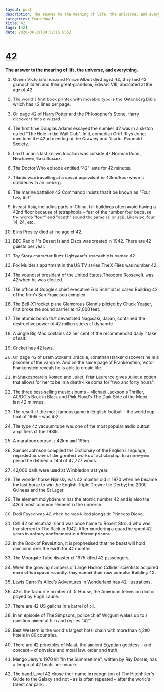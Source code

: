 ```yaml
---
layout: post
description: The answer to the meaning of life, the universe, and everything.
categories: [markdown]
title: 42
tags: [42]
date: 2020-06-19T09:32:15.855Z
---
```


# [42](https://en.wikipedia.org/wiki/42_(number))

**The answer to the meaning of life, the universe, and everything.**


1. Queen Victoria's husband Prince Albert died aged 42; they had 42 grandchildren and their great-grandson, Edward VIII, abdicated at the age of 42.

2. The world's first book printed with movable type is the Gutenberg Bible which has 42 lines per page.

3. On page 42 of Harry Potter and the Philosopher's Stone, Harry discovers he's a wizard.

4. The first time Douglas Adams essayed the number 42 was in a sketch called "The Hole in the Wall Club". In it, comedian Griff Rhys Jones mentions the 42nd meeting of the Crawley and District Paranoid Society.

5. Lord Lucan's last known location was outside 42 Norman Road, Newhaven, East Sussex.

6. The Doctor Who episode entitled "42" lasts for 42 minutes.

7. Titanic was travelling at a speed equivalent to 42km/hour when it collided with an iceberg.

8. The marine battalion 42 Commando insists that it be known as "Four two, Sir!"

9. In east Asia, including parts of China, tall buildings often avoid having a 42nd floor because of tetraphobia – fear of the number four because the words "four" and "death" sound the same (si or sei). Likewise, four 14, 24, etc.

10. Elvis Presley died at the age of 42.

11. BBC Radio 4's Desert Island Discs was created in 1942. There are 42 guests per year.

12. Toy Story character Buzz Lightyear's spaceship is named 42.

13. Fox Mulder's apartment in the US TV series The X Files was number 42.

14. The youngest president of the United States,Theodore Roosevelt, was 42 when he was elected.

15. The office of Google's chief executive Eric Schmidt is called Building 42 of the firm's San Francisco complex.

16. The Bell-X1 rocket plane Glamorous Glennis piloted by Chuck Yeager, first broke the sound barrier at 42,000 feet.

17. The atomic bomb that devastated Nagasaki, Japan, contained the destructive power of 42 million sticks of dynamite.

18. A single Big Mac contains 42 per cent of the recommended daily intake of salt.

19. Cricket has 42 laws.

20. On page 42 of Bram Stoker's Dracula, Jonathan Harker discovers he is a prisoner of the vampire. And on the same page of Frankenstein, Victor Frankenstein reveals he is able to create life.

21. In Shakespeare's Romeo and Juliet, Friar Laurence gives Juliet a potion that allows for her to be in a death-like coma for "two and forty hours".

22. The three best-selling music albums – Michael Jackson's Thriller, AC/DC's Back in Black and Pink Floyd's The Dark Side of the Moon – last 42 minutes.

23. The result of the most famous game in English football – the world cup final of 1966 – was 4-2.

24. The type 42 vacuum tube was one of the most popular audio output amplifiers of the 1930s.

25. A marathon course is 42km and 195m.

26. Samuel Johnson compiled the Dictionary of the English Language, regarded as one of the greatest works of scholarship. In a nine-year period he defined a total of 42,777 words.

27. 42,000 balls were used at Wimbledon last year.

28. The wonder horse Nijinsky was 42 months old in 1970 when he became the last horse to win the English Triple Crown: the Derby; the 2000 Guineas and the St Leger.

29. The element molybdenum has the atomic number 42 and is also the 42nd most common element in the universe.

30. Dodi Fayed was 42 when he was killed alongside Princess Diana.

31. Cell 42 on Alcatraz Island was once home to Robert Stroud who was transferred to The Rock in 1942. After murdering a guard he spent 42 years in solitary confinement in different prisons.

32. In the Book of Revelation, it is prophesised that the beast will hold dominion over the earth for 42 months.

33. The Moorgate Tube disaster of 1975 killed 42 passengers.

34. When the growing numbers of Large Hadron Collider scientists acquired more office space recently, they named their new complex Building 42.

35. Lewis Carroll's Alice's Adventures in Wonderland has 42 illustrations.

36. 42 is the favourite number of Dr House, the American television doctor played by Hugh Laurie.

37. There are 42 US gallons in a barrel of oil.

38. In an episode of The Simpsons, police chief Wiggum wakes up to a question aimed at him and replies "42".

39. Best Western is the world's largest hotel chain with more than 4,200 hotels in 80 countries.

40. There are 42 principles of Ma'at, the ancient Egyptian goddess – and concept – of physical and moral law, order and truth.

41. Mungo Jerry's 1970 hit "In the Summertime", written by Ray Dorset, has a tempo of 42 beats per minute.

42. The band Level 42 chose their name in recognition of The Hitchhiker's Guide to the Galaxy and not – as is often repeated – after the world's tallest car park.
